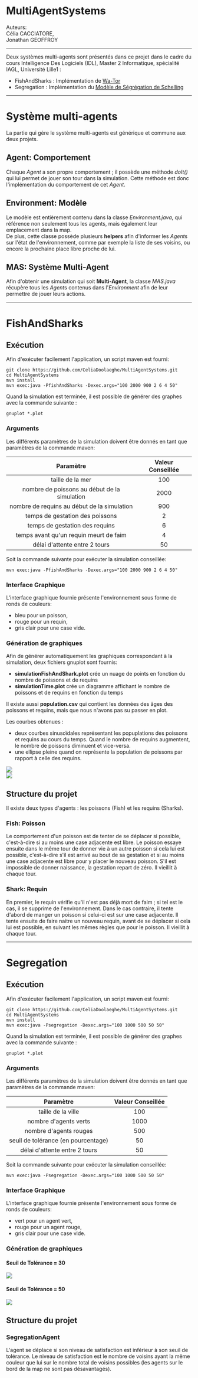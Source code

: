 MultiAgentSystems
============
Auteurs:  
Célia CACCIATORE,  
Jonathan GEOFFROY

------------------------------------
Deux systèmes multi-agents sont présentés dans ce projet dans le cadre du cours Intelligence Des Logiciels (IDL), Master 2 Informatique, spécialité IAGL, Université Lille1 :
* FishAndSharks : Implémentation de [Wa-Tor](https://en.wikipedia.org/wiki/Wa-Tor) 
* Segregation : Implémentation du [Modèle de Ségrégation de Schelling](http://www.gemass.fr/dphan/complexe/schellingfr.html)

------------------------------------
# Système multi-agents #

La partie qui gère le système multi-agents est générique et commune aux deux projets.

## Agent: Comportement ##
Chaque *Agent* a son propre comportement ; il possède une méthode *doIt()* qui lui permet de jouer son tour dans la simulation. Cette méthode est donc l'implémentation du comportement de cet *Agent*.

## Environment: Modèle ##
Le modèle est entièrement contenu dans la classe *Environment.java*, qui référence non seulement tous les agents, mais également leur emplacement dans la map.  
De plus, cette classe possède plusieurs **helpers** afin d'informer les *Agent*s sur l'état de l'environnement, comme par exemple la liste de ses voisins, ou encore la prochaine place libre proche de lui.

## MAS: Système Multi-Agent ##
Afin d'obtenir une simulation qui soit **Multi-Agent**, la classe *MAS.java* récupère tous les *Agent*s contenus dans l'*Environment* afin de leur permettre de jouer leurs actions.  

------------------------------------
# FishAndSharks #

## Exécution ##
Afin d'exécuter facilement l'application, un script maven est fourni:

    git clone https://github.com/CeliaDoolaeghe/MultiAgentSystems.git
    cd MultiAgentSystems
    mvn install
    mvn exec:java -PfishAndSharks -Dexec.args="100 2000 900 2 6 4 50"
    
Quand la simulation est terminée, il est possible de générer des graphes avec la commande suivante :
    
    gnuplot *.plot
  
### Arguments ###
Les différents paramètres de la simulation doivent être donnés en tant que paramètres de la commande maven:

|                   Paramètre                  | Valeur Conseillée |
|:--------------------------------------------:|:-----------------:|
| taille de la mer                             | 100               |
| nombre de poissons au début de la simulation | 2000              |
| nombre de requins au début de la simulation  | 900               |
| temps de gestation des poissons              | 2                 |
| temps de gestation des requins               | 6                 |
| temps avant qu'un requin meurt de faim       | 4                 |
| délai d'attente entre 2 tours                | 50                |

Soit la commande suivante pour exécuter la simulation conseillée:

    mvn exec:java -PfishAndSharks -Dexec.args="100 2000 900 2 6 4 50"
  
### Interface Graphique  ###
L'interface graphique fournie présente l'environnement sous forme de ronds de couleurs:

 * bleu pour un poisson,
 * rouge pour un requin,
 * gris clair pour une case vide.
  
### Génération de graphiques ###
Afin de générer automatiquement les graphiques correspondant à la simulation, deux fichiers gnuplot sont fournis:

 * **simulationFishAndShark.plot** crée un nuage de points en fonction du nombre de poissons et de requins 
 * **simulationTime.plot** crée un diagramme affichant le nombre de poissons et de requins en fonction du temps

Il existe aussi **population.csv** qui contient les données des âges des poissons et requins, mais que nous n'avons pas su passer en plot.

Les courbes obtenues :
 * deux courbes sinusoïdales représentant les popuplations des poissons et requins au cours du temps. Quand le nombre de requins augmentent, le nombre de poissons diminuent et vice-versa.
 * une ellipse pleine quand on représente la population de poissons par rapport à celle des requins.

 ![](doc/simulationTime.png)  
 ![](doc/fishAndSharks.png)

## Structure du projet ##

Il existe deux types d'agents : les poissons (Fish) et les requins (Sharks).

### Fish: Poisson ###
Le comportement d'un poisson est de tenter de se déplacer si possible, c'est-à-dire si au moins une case adjacente est libre. Le poisson essaye ensuite dans le même tour de donner vie à un autre poisson si cela lui est possible, c'est-à-dire s'il est arrivé au bout de sa gestation et si au moins une case adjacente est libre pour y placer le nouveau poisson. S'il est impossible de donner naissance, la gestation repart de zéro. Il vieillit à chaque tour.

### Shark: Requin ###
En premier, le requin vérifie qu'il n'est pas déjà mort de faim ; si tel est le cas, il se supprime de l'environnement. Dans le cas contraire, il tente d'abord de manger un poisson si celui-ci est sur une case adjacente. Il tente ensuite de faire naitre un nouveau requin, avant de se déplacer si cela lui est possible, en suivant les mêmes règles que pour le poisson. Il vieillit à chaque tour.

------------------------------------
# Segregation #

## Exécution ##
Afin d'exécuter facilement l'application, un script maven est fourni:

    git clone https://github.com/CeliaDoolaeghe/MultiAgentSystems.git
    cd MultiAgentSystems
    mvn install
    mvn exec:java -Psegregation -Dexec.args="100 1000 500 50 50"
    
Quand la simulation est terminée, il est possible de générer des graphes avec la commande suivante :
    
    gnuplot *.plot
  
### Arguments ###
Les différents paramètres de la simulation doivent être donnés en tant que paramètres de la commande maven:

|                   Paramètre                  | Valeur Conseillée |
|:--------------------------------------------:|:-----------------:|
| taille de la ville                           | 100               |
| nombre d'agents verts                        | 1000              |
| nombre d'agents rouges                       | 500               |
| seuil de tolérance (en pourcentage)          | 50                |
| délai d'attente entre 2 tours                | 50                |

Soit la commande suivante pour exécuter la simulation conseillée:

    mvn exec:java -Psegregation -Dexec.args="100 1000 500 50 50"
  
### Interface Graphique  ###
L'interface graphique fournie présente l'environnement sous forme de ronds de couleurs:

 * vert pour un agent vert,
 * rouge pour un agent rouge,
 * gris clair pour une case vide.
  
### Génération de graphiques ###
#### Seuil de Tolérance = 30 #### 
![](doc/simulationSatisfaction_30.png)  

#### Seuil de Tolérance = 50 ####
![](doc/simulationTime_50.png)  

## Structure du projet ##

### SegregationAgent ###
L'agent se déplace si son niveau de satisfaction est inférieur à son seuil de tolérance. Le niveau de satisfaction est le nombre de voisins ayant la même couleur que lui sur le nombre total de voisins possibles (les agents sur le bord de la map ne sont pas désavantagés).
